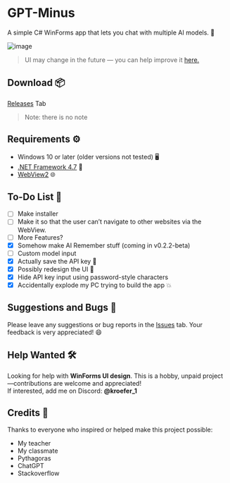 # GPT-Minus
A simple C# WinForms app that lets you chat with multiple AI models. 🤖

![image](https://github.com/user-attachments/assets/06229a12-c567-49cc-afd9-2d960a3c1d04)

> UI may change in the future — you can help improve it [here.](#help-wanted-%EF%B8%8F)

## Download 📦
[Releases](https://github.com/kroefer1/GPT-Minus/releases/tag/v0.2.1-beta) Tab
> Note: there is no note
## Requirements ⚙️
- Windows 10 or later (older versions not tested) 🖥️  
- [.NET Framework 4.7](https://dotnet.microsoft.com/en-us/download/dotnet-framework/net47) 🧩  
- [WebView2](https://developer.microsoft.com/en-us/microsoft-edge/webview2?form=MA13LH#download) 🌐

## To-Do List 📝
- [ ] Make installer
- [ ] Make it so that the user can’t navigate to other websites via the WebView.
- [ ] More Features?
- [X] Somehow make AI Remember stuff (coming in v0.2.2-beta)
- [ ] Custom model input  
- [X] Actually save the API key 🔐  
- [X] Possibly redesign the UI 🎨  
- [x] Hide API key input using password-style characters  
- [x] Accidentally explode my PC trying to build the app 💥  

## Suggestions and Bugs 🐞
Please leave any suggestions or bug reports in the [Issues](../../issues) tab. Your feedback is very appreciated! 😄

## Help Wanted 🛠️
Looking for help with **WinForms UI design**. This is a hobby, unpaid project—contributions are welcome and appreciated!  
If interested, add me on Discord: **@kroefer_1**

## Credits 🙏
Thanks to everyone who inspired or helped make this project possible:  
- My teacher  
- My classmate  
- Pythagoras  
- ChatGPT
- Stackoverflow
